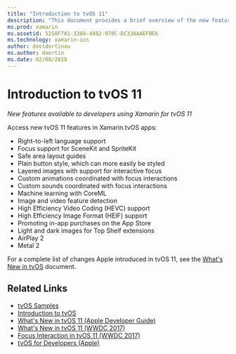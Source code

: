 ```yaml
---
title: "Introduction to tvOS 11"
description: "This document provides a brief overview of the new features available to Xamarin developers in tvOS 11 and links to Apple's release notes."
ms.prod: xamarin
ms.assetid: 5258F7A1-3388-4482-978C-DC33AAAEFBE6
ms.technology: xamarin-ios
author: davidortinau
ms.author: daortin
ms.date: 02/08/2018
---
```


# Introduction to tvOS 11

_New features available to developers using Xamarin for tvOS 11_

Access new tvOS 11 features in Xamarin.tvOS apps:

- Right-to-left language support
- Focus support for SceneKit and SpriteKit
- Safe area layout guides
- Plain button style, which can more easily be styled
- Layered images with support for interactive focus
- Custom animations coordinated with focus interactions
- Custom sounds coordinated with focus interactions
- Machine learning with CoreML
- Image and video feature detection
- High Efficiency Video Coding (HEVC) support
- High Efficiency Image Format (HEIF) support
- Promoting in-app purchases on the App Store
- Light and dark images for Top Shelf extensions
- AirPlay 2
- Metal 2

For a complete list of changes Apple introduced in tvOS 11, see the [What's New in tvOS](https://developer.apple.com/library/content/releasenotes/General/WhatsNewinTVOS/Articles/tvOS_11_0.html) document.

## Related Links

- [tvOS Samples](https://docs.microsoft.com/samples/browse/?products=xamarin&term=Xamarin.iOS+tvOS)
- [Introduction to tvOS](~/ios/tvos/index.md)
- [What's New in tvOS 11 (Apple Developer Guide)](https://developer.apple.com/library/content/releasenotes/General/WhatsNewinTVOS/Articles/tvOS_11_0.html)
- [What's New in tvOS 11 (WWDC 2017)](https://developer.apple.com/videos/play/wwdc2017/209/)
- [Focus Interaction in tvOS 11 (WWDC 2017)](https://developer.apple.com/videos/play/wwdc2017/224/)
- [tvOS for Developers (Apple)](https://developer.apple.com/tvos/)
